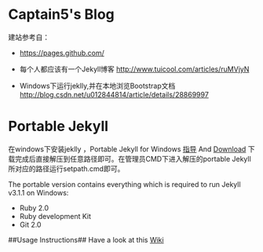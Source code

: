 # Captain5's Blog



建站参考自：

* https://pages.github.com/

* 每个人都应该有一个Jekyll博客
http://www.tuicool.com/articles/ruMVjyN

* Windows下运行jeklly,并在本地浏览Bootstrap文档
http://blog.csdn.net/u012844814/article/details/28869997

Portable Jekyll
==============
在windows下安装jeklly ，Portable Jekyll for Windows [指导](http://www.madhur.co.in/blog/2013/07/20/buildportablejekyll.html)    And [Download](https://github.com/madhur/PortableJekyll/archive/master.zip)
下载完成后直接解压到任意路径即可。在管理员CMD下进入解压的portable Jekyll所对应的路径运行setpath.cmd即可。

The portable version contains everything which is required to run Jekyll v3.1.1 on Windows:

* Ruby 2.0
* Ruby development Kit
* Git 2.0

##Usage Instructions##
Have a look at this [Wiki](https://github.com/madhur/PortableJekyll/wiki)


